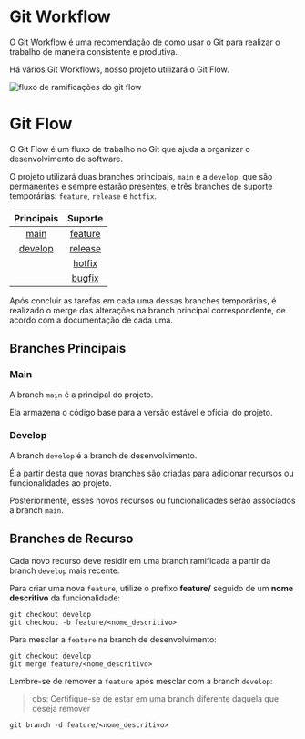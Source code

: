 # Git Workflow

O Git Workflow é uma recomendação de como usar o Git para realizar o trabalho de maneira consistente e produtiva.

Há vários Git Workflows, nosso projeto utilizará o Git Flow.

![fluxo de ramificações do git flow](https://www.lumis.com.br/data/files/FC/F4/E3/0A/098EA7108FA5E7A7C808A8A8/Gitflow_-_blog_-_interna.png)

# Git Flow

O Git Flow é um fluxo de trabalho no Git que ajuda a organizar o desenvolvimento de software.

O projeto utilizará duas branches principais, `main` e a `develop`, que são permanentes e sempre estarão presentes, e três branches de suporte temporárias: `feature`, `release` e `hotfix`.

|           Principais         |             Suporte            |
|:----------------------------:|:------------------------------:|
|[main](#branches-principais)   |[feature](#branches-de-recurso)   |
|[develop](#branches-principais)|[release](#branches-de-lançamento)|
|                              |[hotfix](#branches-de-manutenção)  |
|                              |[bugfix](#branches-de-correção)    |

Após concluir as tarefas em cada uma dessas branches temporárias, é realizado o merge das alterações na branch principal correspondente, de acordo com a documentação de cada uma.

## Branches Principais
### Main

A branch `main` é a principal do projeto. 

Ela armazena o código base para a versão estável e oficial do projeto.

### Develop

A branch `develop` é a branch de desenvolvimento. 

É a partir desta que novas branches são criadas para adicionar recursos ou funcionalidades ao projeto.

Posteriormente, esses novos recursos ou funcionalidades serão associados a branch `main`.

## Branches de Recurso
Cada novo recurso deve residir em uma branch ramificada a partir da branch `develop` mais recente.

Para criar uma nova `feature`, utilize o prefixo **feature/** seguido de um **nome descritivo** da funcionalidade:

```git
git checkout develop
git checkout -b feature/<nome_descritivo>
```

Para mesclar a `feature` na branch de desenvolvimento:

```git
git checkout develop
git merge feature/<nome_descritivo>
```

Lembre-se de remover a `feature` após mesclar com a branch `develop`:

> obs: Certifique-se de estar em uma branch diferente daquela que deseja remover

```git
git branch -d feature/<nome_descritivo>
```

